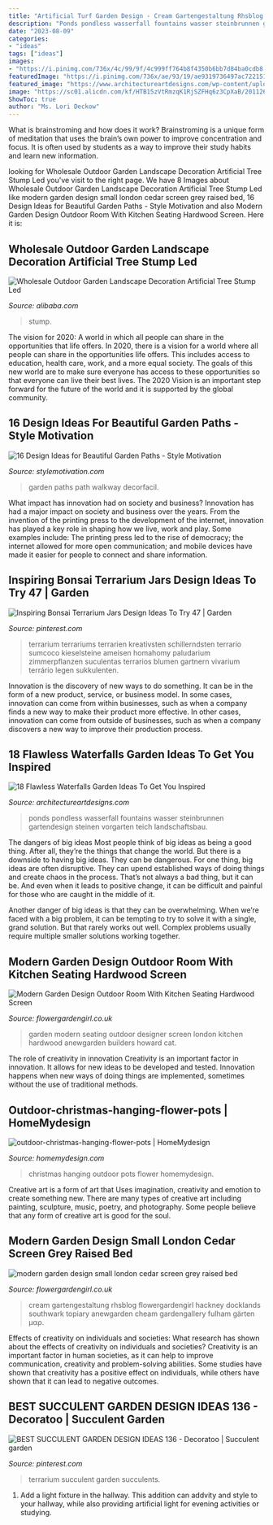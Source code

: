 ```yaml
---
title: "Artificial Turf Garden Design - Cream Gartengestaltung Rhsblog Flowergardengirl Hackney Docklands Southwark Topiary Anewgarden Cheam Gardengallery Fulham Gärten μαρ"
description: "Ponds pondless wasserfall fountains wasser steinbrunnen gartendesign steinen vorgarten teich landschaftsbau"
date: "2023-08-09"
categories:
- "ideas"
tags: ["ideas"]
images:
- "https://i.pinimg.com/736x/4c/99/9f/4c999ff764b8f4350b6bb7d84ba0cdb8.jpg"
featuredImage: "https://i.pinimg.com/736x/ae/93/19/ae9319736497ac7221515efd45836a72--succulent-terrarium-succulents-garden.jpg"
featured_image: "https://www.architectureartdesigns.com/wp-content/uploads/2015/05/119.jpg"
image: "https://sc01.alicdn.com/kf/HTB15zVtRmzqK1RjSZFHq6z3CpXaB/201126127/HTB15zVtRmzqK1RjSZFHq6z3CpXaB.jpg"
ShowToc: true
author: "Ms. Lori Deckow"
---
```



What is brainstroming and how does it work?
Brainstroming is a unique form of meditation that uses the brain’s own power to improve concentration and focus. It is often used by students as a way to improve their study habits and learn new information.

	

		
looking for Wholesale Outdoor Garden Landscape Decoration Artificial Tree Stump Led you've visit to the right page. We have 8 Images about Wholesale Outdoor Garden Landscape Decoration Artificial Tree Stump Led like modern garden design small london cedar screen grey raised bed, 16 Design Ideas for Beautiful Garden Paths - Style Motivation and also Modern Garden Design Outdoor Room With Kitchen Seating Hardwood Screen. Here it is:
		
    
## Wholesale Outdoor Garden Landscape Decoration Artificial Tree Stump Led

<img loading=lazy src="https://sc01.alicdn.com/kf/HTB15zVtRmzqK1RjSZFHq6z3CpXaB/201126127/HTB15zVtRmzqK1RjSZFHq6z3CpXaB.jpg" onerror="this.onerror=null;this.src='https://tse1.mm.bing.net/th?id=OIP.iQCbQ3KqyVmkDaZNh-ZV9AHaHa&amp;pid=15.1';" alt="Wholesale Outdoor Garden Landscape Decoration Artificial Tree Stump Led">

_Source: alibaba.com_

>stump. 

	

The vision for 2020: A world in which all people can share in the opportunities that life offers.
In 2020, there is a vision for a world where all people can share in the opportunities life offers. This includes access to education, health care, work, and a more equal society. The goals of this new world are to make sure everyone has access to these opportunities so that everyone can live their best lives. The 2020 Vision is an important step forward for the future of the world and it is supported by the global community.

    
## 16 Design Ideas For Beautiful Garden Paths - Style Motivation

<img loading=lazy src="https://cdn.homebnc.com/homeimg/2017/03/03-garden-path-walkway-ideas-homebnc.jpg" onerror="this.onerror=null;this.src='https://tse2.mm.bing.net/th?id=OIP.g9TboAADUzNH7oQNolEiZAHaLI&amp;pid=15.1';" alt="16 Design Ideas for Beautiful Garden Paths - Style Motivation">

_Source: stylemotivation.com_

>garden paths path walkway decorfacil. 

	

What impact has innovation had on society and business?
Innovation has had a major impact on society and business over the years. From the invention of the printing press to the development of the internet, innovation has played a key role in shaping how we live, work and play. Some examples include: The printing press led to the rise of democracy; the internet allowed for more open communication; and mobile devices have made it easier for people to connect and share information.

    
## Inspiring Bonsai Terrarium Jars Design Ideas To Try 47 | Garden

<img loading=lazy src="https://i.pinimg.com/736x/4c/99/9f/4c999ff764b8f4350b6bb7d84ba0cdb8.jpg" onerror="this.onerror=null;this.src='https://tse2.mm.bing.net/th?id=OIP.wTODHqukqx3ebcjNBWCEVQHaL5&amp;pid=15.1';" alt="Inspiring Bonsai Terrarium Jars Design Ideas To Try 47 | Garden">

_Source: pinterest.com_

>terrarium terrariums terrarien kreativsten schillerndsten terrario sumcoco kieselsteine ameisen homahomy paludarium zimmerpflanzen suculentas terrarios blumen gartnern vivarium terrário legen sukkulenten. 

	

Innovation is the discovery of new ways to do something. It can be in the form of a new product, service, or business model. In some cases, innovation can come from within businesses, such as when a company finds a new way to make their product more effective. In other cases, innovation can come from outside of businesses, such as when a company discovers a new way to improve their production process.

    
## 18 Flawless Waterfalls Garden Ideas To Get You Inspired

<img loading=lazy src="https://www.architectureartdesigns.com/wp-content/uploads/2015/05/119.jpg" onerror="this.onerror=null;this.src='https://tse3.mm.bing.net/th?id=OIP.FiX9x1e6o6uuetKnJ-oZaQHaFi&amp;pid=15.1';" alt="18 Flawless Waterfalls Garden Ideas To Get You Inspired">

_Source: architectureartdesigns.com_

>ponds pondless wasserfall fountains wasser steinbrunnen gartendesign steinen vorgarten teich landschaftsbau. 

	

The dangers of big ideas
Most people think of big ideas as being a good thing. After all, they’re the things that change the world. But there is a downside to having big ideas. They can be dangerous.
For one thing, big ideas are often disruptive. They can upend established ways of doing things and create chaos in the process. That’s not always a bad thing, but it can be. And even when it leads to positive change, it can be difficult and painful for those who are caught in the middle of it.

Another danger of big ideas is that they can be overwhelming. When we’re faced with a big problem, it can be tempting to try to solve it with a single, grand solution. But that rarely works out well. Complex problems usually require multiple smaller solutions working together.

    
## Modern Garden Design Outdoor Room With Kitchen Seating Hardwood Screen

<img loading=lazy src="https://flowergardengirl.co.uk/wp-content/uploads/2017/05/modern-garden-design-outdoor-room-with-kitchen-seating-london.jpg" onerror="this.onerror=null;this.src='https://tse3.mm.bing.net/th?id=OIP.6iDTpw1yAny2a_GQPiL68wHaEl&amp;pid=15.1';" alt="Modern Garden Design Outdoor Room With Kitchen Seating Hardwood Screen">

_Source: flowergardengirl.co.uk_

>garden modern seating outdoor designer screen london kitchen hardwood anewgarden builders howard cat. 

	

The role of creativity in innovation
Creativity is an important factor in innovation. It allows for new ideas to be developed and tested. Innovation happens when new ways of doing things are implemented, sometimes without the use of traditional methods.

    
## Outdoor-christmas-hanging-flower-pots | HomeMydesign

<img loading=lazy src="https://homemydesign.com/wp-content/uploads/2018/12/outdoor-christmas-hanging-flower-pots.jpg" onerror="this.onerror=null;this.src='https://tse4.mm.bing.net/th?id=OIP.ZZJLngFFeuwaG1il0hVBLAHaHO&amp;pid=15.1';" alt="outdoor-christmas-hanging-flower-pots | HomeMydesign">

_Source: homemydesign.com_

>christmas hanging outdoor pots flower homemydesign. 

	

Creative art is a form of art that Uses imagination, creativity and emotion to create something new. There are many types of creative art including painting, sculpture, music, poetry, and photography. Some people believe that any form of creative art is good for the soul.

    
## Modern Garden Design Small London Cedar Screen Grey Raised Bed

<img loading=lazy src="http://flowergardengirl.co.uk/wp-content/uploads/2017/09/modern-garden-design-small-london-cedar-screen-grey-raised-bed-artificial-grass-cream-paving-marylebone-768x1024.jpg" onerror="this.onerror=null;this.src='https://tse1.mm.bing.net/th?id=OIP.VB-NuR98eVGdf4nVuedyFgHaJ4&amp;pid=15.1';" alt="modern garden design small london cedar screen grey raised bed">

_Source: flowergardengirl.co.uk_

>cream gartengestaltung rhsblog flowergardengirl hackney docklands southwark topiary anewgarden cheam gardengallery fulham gärten μαρ. 

	

Effects of creativity on individuals and societies: What research has shown about the effects of creativity on individuals and societies?
Creativity is an important factor in human societies, as it can help to improve communication, creativity and problem-solving abilities. Some studies have shown that creativity has a positive effect on individuals, while others have shown that it can lead to negative outcomes.

    
## BEST SUCCULENT GARDEN DESIGN IDEAS 136 - Decoratoo | Succulent Garden

<img loading=lazy src="https://i.pinimg.com/736x/ae/93/19/ae9319736497ac7221515efd45836a72--succulent-terrarium-succulents-garden.jpg" onerror="this.onerror=null;this.src='https://tse3.mm.bing.net/th?id=OIP.7G-lDBIDohWKtpeEHXmOYQHaMh&amp;pid=15.1';" alt="BEST SUCCULENT GARDEN DESIGN IDEAS 136 - Decoratoo | Succulent garden">

_Source: pinterest.com_

>terrarium succulent garden succulents. 

	

1. Add a light fixture in the hallway. This addition can addvity and style to your hallway, while also providing artificial light for evening activities or studying.

